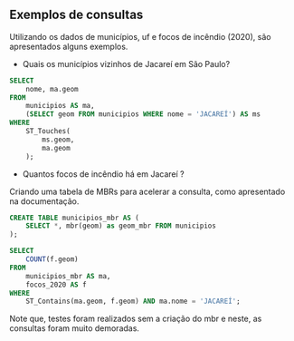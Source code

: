## Exemplos de consultas

Utilizando os dados de municípios, uf e focos de incêndio (2020), são apresentados alguns exemplos.

* Quais os municípios vizinhos de Jacareí em São Paulo?

```sql
SELECT
	nome, ma.geom
FROM
	municipios AS ma,
	(SELECT geom FROM municipios WHERE nome = 'JACAREÍ') AS ms
WHERE
	ST_Touches(
		ms.geom,
		ma.geom
	);
```
* Quantos focos de incêndio há em Jacareí ? 

Criando uma tabela de MBRs para acelerar a consulta, como apresentado na documentação.

```sql
CREATE TABLE municipios_mbr AS (
    SELECT *, mbr(geom) as geom_mbr FROM municipios
);
```

```sql
SELECT 
    COUNT(f.geom) 
FROM 
    municipios_mbr AS ma,
    focos_2020 AS f 
WHERE 
    ST_Contains(ma.geom, f.geom) AND ma.nome = 'JACAREÍ';
```

Note que, testes foram realizados sem a criação do mbr e neste, as consultas foram muito demoradas.

